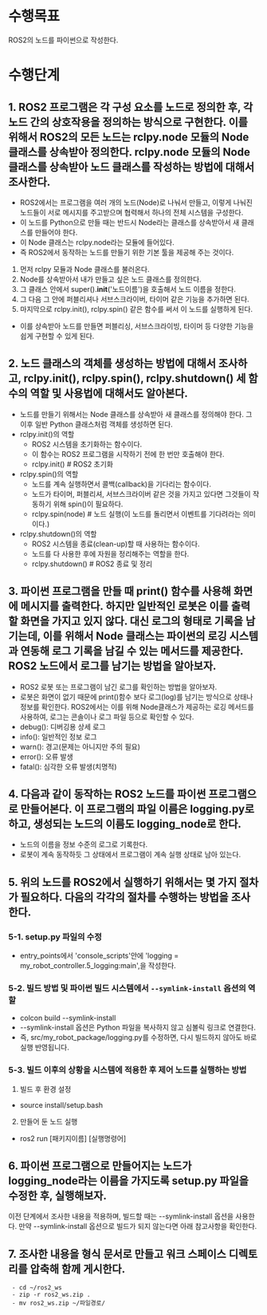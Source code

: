 # 수행목표
ROS2의 노드를 파이썬으로 작성한다.

# 수행단계
## 1. ROS2 프로그램은 각 구성 요소를 노드로 정의한 후, 각 노드 간의 상호작용을 정의하는 방식으로 구현한다. 이를 위해서 ROS2의 모든 노드는 rclpy.node 모듈의 Node 클래스를 상속받아 정의한다. rclpy.node 모듈의 Node 클래스를 상속받아 노드 클래스를 작성하는 방법에 대해서 조사한다.
 - ROS2에서는 프로그램을 여러 개의 노드(Node)로 나눠서 만들고, 이렇게 나눠진 노드들이 서로 메시지를 주고받으며 협력해서 하나의 전체 시스템을 구성한다.
 - 이 노드를 Python으로 만들 때는 반드시 Node라는 클래스를 상속받아서 새 클래스를 만들어야 한다.
 - 이 Node 클래스는 rclpy.node라는 모듈에 들어있다.
 - 즉 ROS2에서 동작하는 노드를 만들기 위한 기본 툴을 제공해 주는 것이다.
1. 먼저 rclpy 모듈과 Node 클래스를 불러온다.
2. Node를 상속받아서 내가 만들고 싶은 노드 클래스를 정의한다.
3. 그 클래스 안에서 super().__init__('노드이름')을 호출해서 노드 이름을 정한다.
4. 그 다음 그 안에 퍼블리셔나 서브스크라이버, 타이머 같은 기능을 추가하면 된다.
5. 마지막으로 rclpy.init(), rclpy.spin() 같은 함수를 써서 이 노드를 실행하게 된다.
 - 이를 상속받아 노드를 만들면 퍼블리싱, 서브스크라이빙, 타이머 등 다양한 기능을 쉽게 구현할 수 있게 된다.

## 2. 노드 클래스의 객체를 생성하는 방법에 대해서 조사하고, rclpy.init(), rclpy.spin(), rclpy.shutdown() 세 함수의 역할 및 사용법에 대해서도 알아본다.
 - 노드를 만들기 위해서는 Node 클래스를 상속받아 새 클래스를 정의해야 한다. 그 이후 일반 Python 클래스처럼 객체를 생성하면 된다.
 - rclpy.init()의 역할
     - ROS2 시스템을 초기화하는 함수이다.
     - 이 함수는 ROS2 프로그램을 시작하기 전에 한 번만 호출해야 한다.
     - rclpy.init()  # ROS2 초기화
 - rclpy.spin()의 역할
     - 노드를 계속 실행하면서 콜백(callback)을 기다리는 함수이다.
     - 노드가 타이머, 퍼블리셔, 서브스크라이버 같은 것을 가지고 있다면 그것들이 작동하기 위해 spin()이 필요하다.
     - rclpy.spin(node)  # 노드 실행(이 노드를 돌리면서 이벤트를 기다려라는 의미이다.)
 - rclpy.shutdown()의 역할
     - ROS2 시스템을 종료(clean-up)할 때 사용하는 함수이다.
     - 노드를 다 사용한 후에 자원을 정리해주는 역할을 한다.
     - rclpy.shutdown()  # ROS2 종료 및 정리

## 3. 파이썬 프로그램을 만들 때 print() 함수를 사용해 화면에 메시지를 출력한다. 하지만 일반적인 로봇은 이를 출력할 화면을 가지고 있지 않다. 대신 로그의 형태로 기록을 남기는데, 이를 위해서 Node 클래스는 파이썬의 로깅 시스템과 연동해 로그 기록을 남길 수 있는 메서드를 제공한다. ROS2 노드에서 로그를 남기는 방법을 알아보자.
 - ROS2 로봇 또는 프로그램이 남긴 로그를 확인하는 방법을 알아보자.
 - 로봇은 화면이 없기 때문에 print()함수 보다 로그(log)를 남기는 방식으로 상태나 정보를 확인한다. ROS2에서는 이를 위해 Node클래스가 제공하는 로깅 메서드를 사용하여, 로그는 콘솔이나 로그 파일 등으로 확인할 수 있다.
 - debug(): 디버깅용 상세 로그
 - info(): 일반적인 정보 로그
 - warn(): 경고(문제는 아니지만 주의 필요)
 - error(): 오류 발생
 - fatal(): 심각한 오류 발생(치명적)

## 4. 다음과 같이 동작하는 ROS2 노드를 파이썬 프로그램으로 만들어본다. 이 프로그램의 파일 이름은 logging.py로 하고, 생성되는 노드의 이름도 logging_node로 한다.
- 노드의 이름을 정보 수준의 로그로 기록한다.
- 로봇이 계속 동작하듯 그 상태에서 프로그램이 계속 실행 상태로 남아 있는다.

## 5. 위의 노드를 ROS2에서 실행하기 위해서는 몇 가지 절차가 필요하다. 다음의 각각의 절차를 수행하는 방법을 조사한다.
### 5-1. setup.py 파일의 수정
 - entry_points에서 'console_scripts'안에 'logging = my_robot_controller.5_logging:main',을 작성한다.
### 5-2. 빌드 방법 및 파이썬 빌드 시스템에서 `--symlink-install` 옵션의 역할
 - colcon build --symlink-install
 - --symlink-install 옵션은 Python 파일을 복사하지 않고 심볼릭 링크로 연결한다.
 - 즉, src/my_robot_package/logging.py를 수정하면, 다시 빌드하지 않아도 바로 실행 반영됩니다.
### 5-3. 빌드 이후의 상황을 시스템에 적용한 후 제어 노드를 실행하는 방법
1. 빌드 후 환경 설정
 - source install/setup.bash
2. 만들어 둔 노드 실행
 - ros2 run [패키지이름] [실행명령어]

## 6. 파이썬 프로그램으로 만들어지는 노드가 logging_node라는 이름을 가지도록 setup.py 파일을 수정한 후, 실행해보자.
이전 단계에서 조사한 내용을 적용하며, 빌드할 때는 --symlink-install 옵션을 사용한다. 만약 --symlink-install 옵션으로 빌드가 되지 않는다면 아래 참고사항을 확인한다.

## 7. 조사한 내용을 형식 문서로 만들고 워크 스페이스 디렉토리를 압축해 함께 게시한다.
     - cd ~/ros2_ws
     - zip -r ros2_ws.zip .
     - mv ros2_ws.zip ~/파일경로/